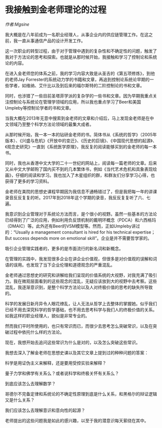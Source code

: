 
# 我接触到金老师理论的过程
*作者:Mgsine*

我大概是在八年前成为一名职业经理人，从事企业内的供应链管理工作。在这之前，我一直从事通信产品的设计开发工作。

这一次职业的转型过程，由于对于管理中遇到的复杂性和不确定性的问题，触发了我对于方法论的思考和探索。也就是从那时候开始，我接触和学习了控制论和系统论的内容。

在进入金老师您的体系之前，我的学习内容大致是从圣吉的《第五项修炼》，到他的老师Jay Forrester的系统动力学的书籍和文章，再追到控制论系统论早期的一些学者，如维纳、艾什比以及到后来的福尔斯特的二阶控制论的书和文章。

同时，也涉猎了一些目前圣塔菲学派的复杂学的一些书和文章。因为早期我重点关注控制论与系统论在管理学领域的应用，所以我也重点学习了Beer和美国Umpleby等控制论学者的书和文章。


当我大概在2013年无意中搜索到金老师的文章和介绍后，马上发现金老师是在中文领域乃至整个科学方法论领域的最集大成者。

从那时候开始，我一本一本的钻研金老师的书。简体书从《系统的哲学》（2005年版本）、《兴盛与危机》《开放中的变迁》、《历史的巨镜》、《中国现代思想的起源》、《观念史研究》一直到《系统医学原理》，我反复的阅读能够买到的金老师的每一本书。

同时，我也从香港中文大学的二十一世纪的网站上，阅读每一篇老师的文章。后来又从中文大学邮购了国内买不到的几本繁体书，例如《当代艺术危机和具象表现绘画》，仔细的阅读和学习。我也加入了木星组织的群，和群友们分享学习心得，也获得了更多的学习资料。

金老师在美院的思想史课程早期因为我信息不通畅错过了，但是我把每一年的讲课录音反反复复的听。2017年到2018年这个学期的录音，我反反复复听了六、七遍。


我意识到企业管理对于系统论方法而言，是个很小的视野。虽然一些基本的方法论已经得到了广泛的应用，例如利用负反馈机制的戴明环概念（PDCA）和六西格玛（DMAIC）等。此外还有Beer的VSM模型等。然而，正如Umpleby讲过的：“Usually a management consultant is hired for his technical expertise；But success depends more on emotional skill”。企业是并不需要哲学家的。

吸引企业管理实践者的，更多的是市面流行的新名词和新概念。

在管理的实践中，我发现很多企业在讲企业价值观，但很多是对价值观的误解和词语的误用。也发现了当下企业伦理和道德观念的严重混乱。

金老师通过思想史的研究和讲解给我们呈现的价值系统的大视野，对我充满了吸引力。我在微观层面看到的这些观念的混乱，无疑应该放到大的视野中去考察。这些混乱，我逐渐意识到，是整个科学方法论以及人对终极价值的思考的缺失所导致的。

科学的发展日新月异令人眼花缭乱，让人无法从哲学上去整体的掌握她。似乎我们已经不用去深究科学的哲学基础，也不用去思考科学与我们人的终极价值的关系。如我这样的职业经理人，貌似是非常专业的。

然而我们平时所使用的，也只有常识而已，而很少去思考怎么突破常识，以及在突破过程中依托什么样的方法论。

现在，我想开始去追问这些常识为什么是对的，以及怎么突破这些常识。

我想去深入了解金老师在思想史课以及其它文章上提到过的种种问题的答案：

科学是用证伪主义来解释，还是要用受控实验来解释？

量子力学和佛学有关系么？或者说科学和终极关怀有关系么？

到底应该怎么去理解数学？

哥德尔不完备定律和系统论的不确定性原理到底是什么关系，和黑格尔的辩证逻辑又是什么关系？

我们应该怎么去理解意识和意向性的起源？

老师提出的这些问题我是如此的感兴趣，以至于我的潜意识每天萦绕在其中。
